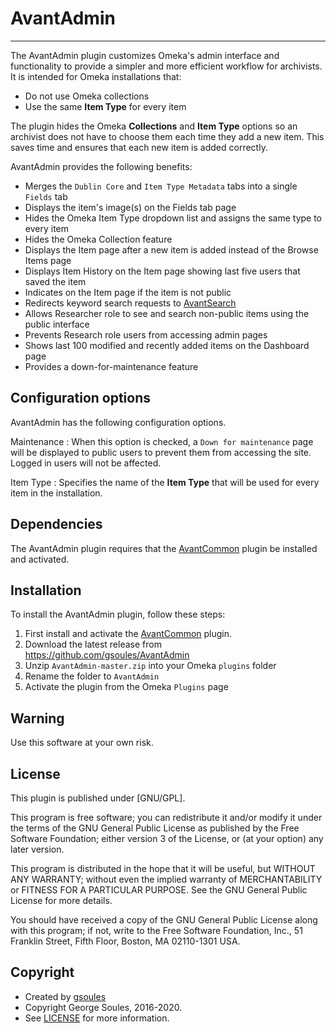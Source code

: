 # AvantAdmin

---

The AvantAdmin plugin customizes Omeka's admin interface and functionality to provide a simpler and more
efficient workflow for archivists. It is intended for Omeka installations that:

-   Do not use Omeka collections
-   Use the same **Item Type** for every item
 
The plugin hides the Omeka **Collections** and **Item Type** options so an archivist does not have
to choose them each time they add a new item. This saves time and ensures that each
new item is added correctly.

AvantAdmin provides the following benefits:

-   Merges the `Dublin Core` and `Item Type Metadata` tabs into a single `Fields` tab
-   Displays the item's image(s) on the Fields tab page
-   Hides the Omeka Item Type dropdown list and assigns the same type to every item
-   Hides the Omeka Collection feature
-   Displays the Item page after a new item is added instead of the Browse Items page
-   Displays Item History on the Item page showing last five users that saved the item
-   Indicates on the Item page if the item is not public
-   Redirects keyword search requests to [AvantSearch]
-   Allows Researcher role to see and search non-public items using the public interface
-   Prevents Research role users from accessing admin pages
-   Shows last 100 modified and recently added items on the Dashboard page
-   Provides a down-for-maintenance feature

## Configuration options
AvantAdmin has the following configuration options.

Maintenance
:   When this option is checked, a `Down for maintenance` page will be displayed to public users to prevent
    them from accessing the site. Logged in users will not be affected.

Item Type
:   Specifies the name of the **Item Type** that will be used for every item in the installation.

## Dependencies
The AvantAdmin plugin requires that the [AvantCommon] plugin be installed and activated.

## Installation

To install the AvantAdmin plugin, follow these steps:

1. First install and activate the [AvantCommon] plugin.
1. Download the latest release from <https://github.com/gsoules/AvantAdmin>
1. Unzip `AvantAdmin-master.zip` into your Omeka `plugins` folder
1. Rename the folder to `AvantAdmin`
1. Activate the plugin from the Omeka `Plugins` page

## Warning

Use this software at your own risk.

##  License

This plugin is published under [GNU/GPL].

This program is free software; you can redistribute it and/or modify it under
the terms of the GNU General Public License as published by the Free Software
Foundation; either version 3 of the License, or (at your option) any later
version.

This program is distributed in the hope that it will be useful, but WITHOUT
ANY WARRANTY; without even the implied warranty of MERCHANTABILITY or FITNESS
FOR A PARTICULAR PURPOSE. See the GNU General Public License for more
details.

You should have received a copy of the GNU General Public License along with
this program; if not, write to the Free Software Foundation, Inc.,
51 Franklin Street, Fifth Floor, Boston, MA 02110-1301 USA.

Copyright
---------

-   Created by [gsoules](https://github.com/gsoules) 
-   Copyright George Soules, 2016-2020.
-   See [LICENSE](https://github.com/gsoules/AvantAdmin/blob/master/LICENSE) for more information.


[AvantAdmin]:         ../avantadmin/avantadmin.md
[AvantCommon]:        ../avantcommon/avantcommon.md
[AvantCustom]:        ../avantcustom/avantcustom.md
[AvantDPLA]:          ../avantdpla/avantdpla.md
[AvantElements]:      ../avantelements/avantelements.md
[AvantElasticsearch]: ../avantelasticsearch/avantelasticsearch.md
[AvantRelationships]: ../avantrelationships/avantrelationships.md
[AvantSearch]:        ../avantsearch/avantsearch.md
[AvantS3]:            ../avants3/avants3.md